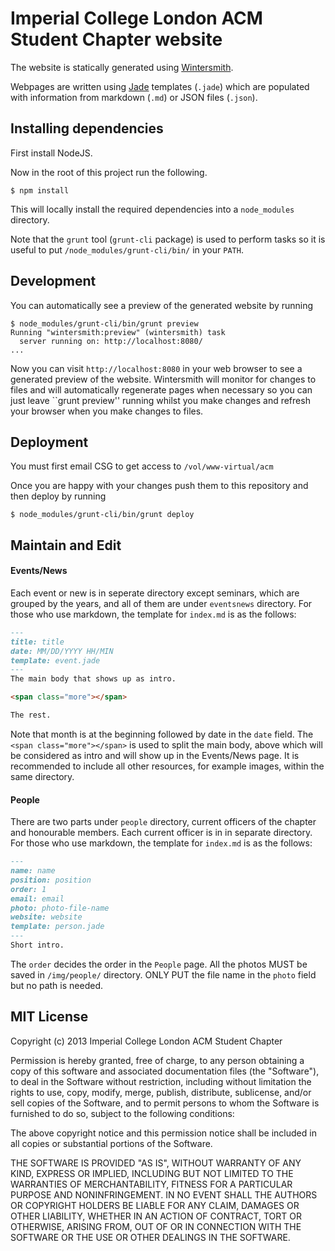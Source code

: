 Imperial College London ACM Student Chapter website
===================================================

The website is statically generated using [Wintersmith](http://wintersmith.io/).

Webpages are written using [Jade](http://jade-lang.com/) templates (``.jade``)
which are populated with information from markdown (``.md``) or JSON files
(``.json``).

Installing dependencies
-----------------------

First install NodeJS.

Now in the root of this project run the following.

```
$ npm install
```

This will locally install the required dependencies into a ``node_modules``  directory.

Note that the ``grunt`` tool (``grunt-cli`` package) is used to perform tasks so it
is useful to put ``/node_modules/grunt-cli/bin/`` in your ``PATH``.

Development
-----------

You can automatically see a preview of the generated website by running

```
$ node_modules/grunt-cli/bin/grunt preview
Running "wintersmith:preview" (wintersmith) task
  server running on: http://localhost:8080/
...
```

Now you can visit ``http://localhost:8080`` in your web browser to see a
generated preview of the website. Wintersmith will monitor for changes to
files and will automatically regenerate pages when necessary so you can
just leave ``grunt preview'' running whilst you make changes and refresh
your browser when you make changes to files.

Deployment
----------

You must first email CSG to get access to ``/vol/www-virtual/acm``

Once you are happy with your changes push them to this repository and then deploy by
running

```
$ node_modules/grunt-cli/bin/grunt deploy
```

Maintain and Edit
-----------------
#### Events/News

Each event or new is in seperate directory except seminars, which are grouped by the years, and all of them are under ```eventsnews``` directory.
For those who use markdown, the template for ```index.md``` is as the follows:
```markdown
---
title: title 
date: MM/DD/YYYY HH/MIN
template: event.jade
---
The main body that shows up as intro.

<span class="more"></span>

The rest.
```
Note that month is at the beginning followed by date in the ``date`` field.
The ```<span class="more"></span>``` is used to split the main body, above which will be considered as intro and will show up in the Events/News page.
It is recommended to include all other resources, for example images, within the same directory.

#### People
There are two parts under ```people``` directory, current officers of the chapter and honourable members.
Each current officer is in in separate directory.
For those who use markdown, the template for ```index.md``` is as the follows:
```markdown
---
name: name
position: position
order: 1
email: email
photo: photo-file-name
website: website
template: person.jade
---
Short intro.
```
The ```order``` decides the order in the ```People``` page.
All the photos MUST be saved in ```/img/people/``` directory.
ONLY PUT the file name in the ```photo``` field but no path is needed.



MIT License
------------

Copyright (c) 2013 Imperial College London ACM Student Chapter

Permission is hereby granted, free of charge, to any person obtaining a copy of this software and associated documentation files (the "Software"), to deal in the Software without restriction, including without limitation the rights to use, copy, modify, merge, publish, distribute, sublicense, and/or sell copies of the Software, and to permit persons to whom the Software is furnished to do so, subject to the following conditions:

The above copyright notice and this permission notice shall be included in all copies or substantial portions of the Software.

THE SOFTWARE IS PROVIDED "AS IS", WITHOUT WARRANTY OF ANY KIND, EXPRESS OR IMPLIED, INCLUDING BUT NOT LIMITED TO THE WARRANTIES OF MERCHANTABILITY, FITNESS FOR A PARTICULAR PURPOSE AND NONINFRINGEMENT. IN NO EVENT SHALL THE AUTHORS OR COPYRIGHT HOLDERS BE LIABLE FOR ANY CLAIM, DAMAGES OR OTHER LIABILITY, WHETHER IN AN ACTION OF CONTRACT, TORT OR OTHERWISE, ARISING FROM, OUT OF OR IN CONNECTION WITH THE SOFTWARE OR THE USE OR OTHER DEALINGS IN THE SOFTWARE.
